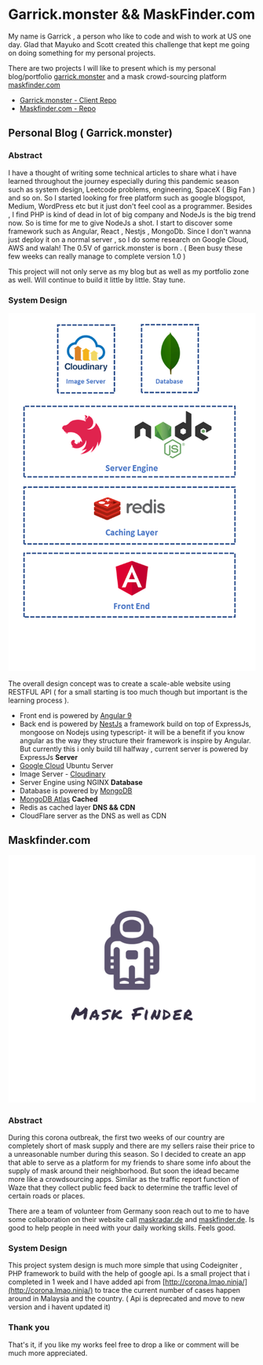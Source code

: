 # Garrick.monster && MaskFinder.com

My name is Garrick , a person who like to code and wish to work at US one day. Glad that Mayuko and Scott created this challenge that kept me going on doing something for my personal projects.

There are two projects I will like to present which is my personal blog/portfolio [garrick.monster](https://garrick.monster) and a mask crowd-sourcing platform [maskfinder.com](https://maskfinder.com) 
 - [Garrick.monster - Client Repo](https://github.com/GarrickBee/Garrick.monster-client) 
 -  [Maskfinder.com - Repo](https://github.com/GarrickBee/Mask-Finder-CrowdSourcing)
## Personal Blog ( Garrick.monster)
### Abstract
I have a thought of writing some technical articles to share what i have learned throughout the journey especially during this pandemic season such as system design, Leetcode problems, engineering, SpaceX ( Big Fan ) and so on. So I started looking for free platform such as google blogspot, Medium, WordPress etc but it just don't feel cool as a programmer. Besides , I find PHP is kind of dead in lot of big company and NodeJs is the big trend now. So is time for me to give NodeJs a shot. 
I start to discover some framework such as Angular, React , Nestjs , MongoDb. Since I don't wanna just deploy it on a normal server , so I do some research on Google Cloud, AWS and walah! The 0.5V of garrick.monster is born . ( Been busy these few weeks can really manage to complete version 1.0 ) 

This project will not only serve as my blog but as well as my portfolio zone as well. Will continue to build it little by little. Stay tune.

### System Design 
![enter image description here](https://raw.githubusercontent.com/GarrickBee/Garrick.monster-client/master/system_design.png)
 
The overall design concept was to create a scale-able website using RESTFUL API ( for a small starting is too much though but important is the learning process ). 

 - Front end is powered by [Angular 9](https://angular.io/) 
 - Back end is powered by [NestJs](https://nestjs.com/) a framework build on top of ExpressJs, mongoose on Nodejs using typescript- it will be a benefit if you know angular as the way they structure their framework is inspire by Angular. But currently this i only build till halfway , current server is powered by ExpressJs 
 **Server**
 - [Google Cloud](https://cloud.google.com/) Ubuntu Server 
- Image Server - [Cloudinary](https://cloudinary.com) 
- Server Engine using NGINX 
 **Database**
 - Database is powered by  [MongoDB](https://www.mongodb.com/) 
 - [MongoDB Atlas](https://www.mongodb.com/cloud/atlas)
  **Cached**
 - Redis as cached layer
   **DNS && CDN**
 -  CloudFlare server as the DNS as well as CDN 

## Maskfinder.com
![enter image description here](https://github.com/GarrickBee/Mask-Finder-CrowdSourcing/raw/master/assets/images/logo/transparent.png)
### Abstract
During this corona outbreak, the first two weeks of our country are completely short of  mask supply and there are my sellers raise their price to a unreasonable number during this season. So I decided to create an app that able to serve as a platform for my friends to share some info about the supply of mask around their neighborhood. But soon the idead became more like a crowdsourcing apps. Similar as the traffic report function of Waze that they collect public feed back to determine the traffic level of certain roads or places.

There are a team of volunteer from Germany soon reach out to me to have some collaboration on their website call [maskradar.de](https://maskradar.de) and [maskfinder.de](maskfinder.de). Is good to help people in need with your daily working skills. Feels good.

### System Design 
This project system design is much more simple that using Codeigniter , PHP framework to build with the help of google api. Is a small project that i completed in 1 week and I have added api from [http://corona.lmao.ninja/](http://corona.lmao.ninja/)  to trace the current number of cases happen around in Malaysia and the country. ( Api is deprecated and move to new version and i havent updated it) 

### Thank you
That's it, if you like my works feel free to drop a like or comment will be much more appreciated.